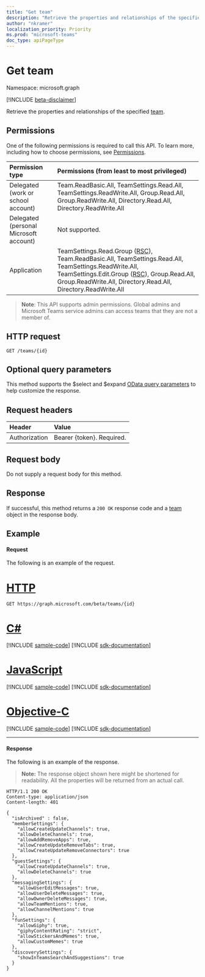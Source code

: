 ```yaml
---
title: "Get team"
description: "Retrieve the properties and relationships of the specified team."
author: "nkramer"
localization_priority: Priority
ms.prod: "microsoft-teams"
doc_type: apiPageType
---
```


# Get team

Namespace: microsoft.graph

[!INCLUDE [beta-disclaimer](../../includes/beta-disclaimer.md)]

Retrieve the properties and relationships of the specified [team](../resources/team.md).

## Permissions
One of the following permissions is required to call this API. To learn more, including how to choose permissions, see [Permissions](/graph/permissions-reference).

|Permission type      | Permissions (from least to most privileged)              |
|:--------------------|:---------------------------------------------------------|
|Delegated (work or school account) | Team.ReadBasic.All, TeamSettings.Read.All, TeamSettings.ReadWrite.All, Group.Read.All, Group.ReadWrite.All, Directory.Read.All, Directory.ReadWrite.All    |
|Delegated (personal Microsoft account) | Not supported.    |
|Application | TeamSettings.Read.Group ([RSC](https://aka.ms/teams-rsc)), Team.ReadBasic.All, TeamSettings.Read.All, TeamSettings.ReadWrite.All, TeamSettings.Edit.Group ([RSC](https://aka.ms/teams-rsc)), Group.Read.All, Group.ReadWrite.All, Directory.Read.All, Directory.ReadWrite.All    |

> **Note**: This API supports admin permissions. Global admins and Microsoft Teams service admins can access teams that they are not a member of.

## HTTP request
<!-- { "blockType": "ignored" } -->
```http
GET /teams/{id}
```

## Optional query parameters
This method supports the $select and $expand [OData query parameters](/graph/query-parameters) to help customize the response.

## Request headers
| Header       | Value |
|:---------------|:--------|
| Authorization  | Bearer {token}. Required.  |

## Request body
Do not supply a request body for this method.

## Response

If successful, this method returns a `200 OK` response code and a [team](../resources/team.md) object in the response body.
## Example
#### Request
The following is an example of the request.

# [HTTP](#tab/http)
<!-- {
  "blockType": "request",
  "name": "get_team"
}-->
```msgraph-interactive
GET https://graph.microsoft.com/beta/teams/{id}
```
# [C#](#tab/csharp)
[!INCLUDE [sample-code](../includes/snippets/csharp/get-team-csharp-snippets.md)]
[!INCLUDE [sdk-documentation](../includes/snippets/snippets-sdk-documentation-link.md)]

# [JavaScript](#tab/javascript)
[!INCLUDE [sample-code](../includes/snippets/javascript/get-team-javascript-snippets.md)]
[!INCLUDE [sdk-documentation](../includes/snippets/snippets-sdk-documentation-link.md)]

# [Objective-C](#tab/objc)
[!INCLUDE [sample-code](../includes/snippets/objc/get-team-objc-snippets.md)]
[!INCLUDE [sdk-documentation](../includes/snippets/snippets-sdk-documentation-link.md)]

---

#### Response
The following is an example of the response. 

>**Note:** The response object shown here might be shortened for readability. All the properties will be returned from an actual call.
<!-- {
  "blockType": "response",
  "truncated": true,
  "@odata.type": "microsoft.graph.team"
} -->
```http
HTTP/1.1 200 OK
Content-type: application/json
Content-length: 401

{
  "isArchived" : false,
  "memberSettings": {
    "allowCreateUpdateChannels": true,
    "allowDeleteChannels": true,
    "allowAddRemoveApps": true,
    "allowCreateUpdateRemoveTabs": true,
    "allowCreateUpdateRemoveConnectors": true    
  },
  "guestSettings": {
    "allowCreateUpdateChannels": true,
    "allowDeleteChannels": true 
  },
  "messagingSettings": {
    "allowUserEditMessages": true,
    "allowUserDeleteMessages": true,
    "allowOwnerDeleteMessages": true,
    "allowTeamMentions": true,
    "allowChannelMentions": true    
  },
  "funSettings": {
    "allowGiphy": true,
    "giphyContentRating": "strict",
    "allowStickersAndMemes": true,
    "allowCustomMemes": true
  },
  "discoverySettings": {
    "showInTeamsSearchAndSuggestions": true
  }
}
```

<!-- uuid: 8fcb5dbc-d5aa-4681-8e31-b001d5168d79
2015-10-25 14:57:30 UTC -->
<!--
{
  "type": "#page.annotation",
  "description": "Get team",
  "keywords": "",
  "section": "documentation",
  "tocPath": "",
  "suppressions": []
}
-->
